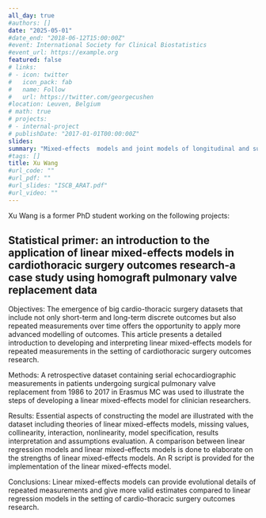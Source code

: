 ```yaml
---
all_day: true
#authors: []
date: "2025-05-01"
#date_end: "2018-06-12T15:00:00Z"
#event: International Society for Clinical Biostatistics
#event_url: https://example.org
featured: false
# links:
# - icon: twitter
#   icon_pack: fab
#   name: Follow
#   url: https://twitter.com/georgecushen
#location: Leuven, Belgium
# math: true
# projects:
# - internal-project
# publishDate: "2017-01-01T00:00:00Z"
slides: 
summary: "Mixed-effects  models and joint models of longitudinal and survival data in cardiothoracic surgery outcomes research" 
#tags: []
title: Xu Wang
#url_code: ""
#url_pdf: ""
#url_slides: "ISCB_ARAT.pdf"
#url_video: ""
---
```


Xu Wang is a former PhD student working on the following projects:

## Statistical primer: an introduction to the application of linear mixed-effects models in cardiothoracic surgery outcomes research-a case study using homograft pulmonary valve replacement data

Objectives: The emergence of big cardio-thoracic surgery datasets that include not only short-term and long-term discrete outcomes but also repeated measurements over time offers the opportunity to apply more advanced modelling of outcomes. This article presents a detailed introduction to developing and interpreting linear mixed-effects models for repeated measurements in the setting of cardiothoracic surgery outcomes research.

Methods: A retrospective dataset containing serial echocardiographic measurements in patients undergoing surgical pulmonary valve replacement from 1986 to 2017 in Erasmus MC was used to illustrate the steps of developing a linear mixed-effects model for clinician researchers.

Results: Essential aspects of constructing the model are illustrated with the dataset including theories of linear mixed-effects models, missing values, collinearity, interaction, nonlinearity, model specification, results interpretation and assumptions evaluation. A comparison between linear regression models and linear mixed-effects models is done to elaborate on the strengths of linear mixed-effects models. An R script is provided for the implementation of the linear mixed-effects model.

Conclusions: Linear mixed-effects models can provide evolutional details of repeated measurements and give more valid estimates compared to linear regression models in the setting of cardio-thoracic surgery outcomes research.
